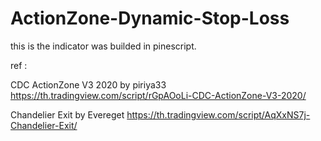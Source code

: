 # ActionZone-Dynamic-Stop-Loss
this is the indicator was builded in pinescript.

ref :

CDC ActionZone V3 2020 by piriya33
https://th.tradingview.com/script/rGpAOoLi-CDC-ActionZone-V3-2020/

Chandelier Exit by Evereget
https://th.tradingview.com/script/AqXxNS7j-Chandelier-Exit/

